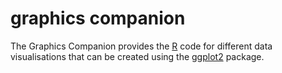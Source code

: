 # graphics companion
The Graphics Companion provides the [R](https://cran.r-project.org) code for different data visualisations that can be created using the [ggplot2](https://cran.r-project.org/web/packages/ggplot2/index.html) package.
